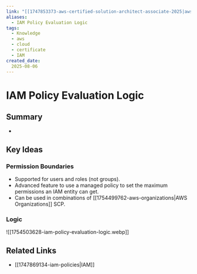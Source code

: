 ```yaml
---
link: "[[1747853373-aws-certified-solution-architect-associate-2025|aws Certified Solution Architect Associate 2025]]"
aliases: 
  - IAM Policy Evaluation Logic
tags:
  - Knowledge
  - aws
  - cloud
  - certificate
  - IAM
created_date:
  2025-08-06
---
```

# IAM Policy Evaluation Logic
## Summary
- 

## Key Ideas
### Permission Boundaries
- Supported for users and roles (not groups).
- Advanced feature to use a managed policy to set the maximum permissions an IAM entity can get.
- Can be used in combinations of [[1754499762-aws-organizations|AWS Organizations]] SCP.

### Logic
![[1754503628-iam-policy-evaluation-logic.webp]]

## Related Links
- [[1747869134-iam-policies|IAM]]

